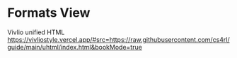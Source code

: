 # Formats View

Vivlio unified HTML https://vivliostyle.vercel.app/#src=https://raw.githubusercontent.com/cs4rl/guide/main/uhtml/index.html&bookMode=true

